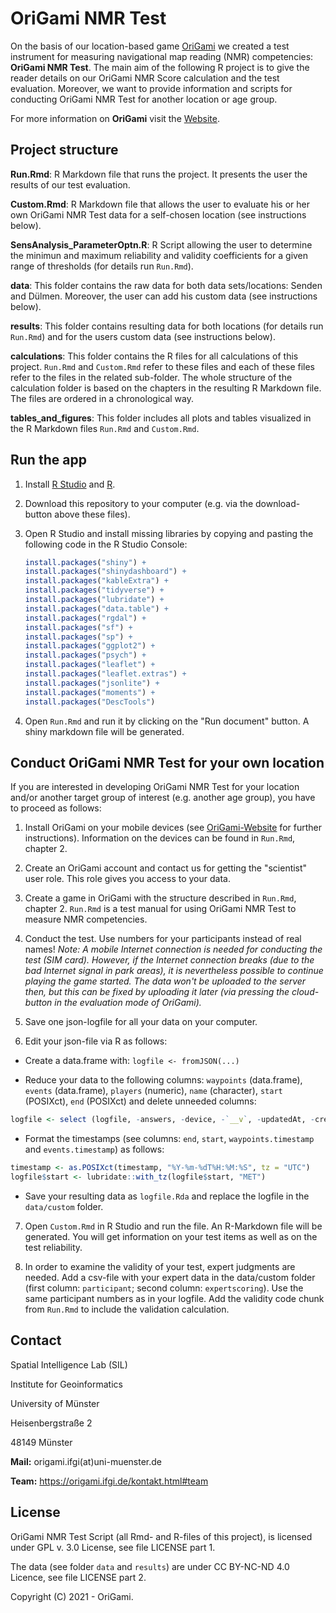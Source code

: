 # OriGami NMR Test

On the basis of our location-based game [OriGami](https://app.origami.ifgi.de) we created a test 
instrument for measuring navigational map reading (NMR) competencies: **OriGami NMR Test**. The main aim of the 
following R project is to give the reader details on our OriGami NMR Score calculation and the test evaluation. Moreover, we want to provide information and scripts for conducting OriGami NMR Test for another location or age group.

For more information on **OriGami** visit the [Website](https://origami.ifgi.de).

## Project structure

**Run.Rmd**: R Markdown file that runs the project. It presents the user the results of our test evaluation.

**Custom.Rmd**: R Markdown file that allows the user to evaluate his or her own OriGami NMR Test data for a self-chosen location (see instructions below).

**SensAnalysis_ParameterOptn.R**: R Script allowing the user to determine the minimun and maximum reliability and validity coefficients
for a given range of thresholds (for details run `Run.Rmd`).

**data**: This folder contains the raw data for both data sets/locations: Senden and Dülmen. Moreover, the user can add his custom data (see instructions below).

**results**: This folder contains resulting data for both locations (for details run `Run.Rmd`) and for the users custom data (see instructions below).

**calculations**: This folder contains the R files for all calculations of this project. `Run.Rmd` and `Custom.Rmd` refer to these files and each of these files refer to the files in the related sub-folder. The whole structure of the calculation folder is based on the chapters in the resulting R Markdown file. The files are ordered in a chronological way.

**tables_and_figures**: This folder includes all plots and tables visualized in the R Markdown files `Run.Rmd` and `Custom.Rmd`.

## Run the app

1. Install [R Studio](https://www.rstudio.com) and [R](https://www.r-project.org).

2. Download this repository to your computer (e.g. via the download-button above these files).

3. Open R Studio and install missing libraries by copying and pasting the following code in the R Studio Console:
   
   ```r
   install.packages("shiny") +
   install.packages("shinydashboard") +
   install.packages("kableExtra") +
   install.packages("tidyverse") +
   install.packages("lubridate") +
   install.packages("data.table") +
   install.packages("rgdal") +
   install.packages("sf") +
   install.packages("sp") +
   install.packages("ggplot2") +
   install.packages("psych") +
   install.packages("leaflet") +
   install.packages("leaflet.extras") +
   install.packages("jsonlite") +
   install.packages("moments") + 
   install.packages("DescTools")
   ```
4. Open `Run.Rmd` and run it by clicking on the "Run document" button. A shiny markdown file will be generated.

## Conduct OriGami NMR Test for your own location

If you are interested in developing OriGami NMR Test for your location and/or another target group of interest (e.g. another age group), you have to proceed as follows:

1. Install OriGami on your mobile devices (see [OriGami-Website](https://origami.ifgi.de) for further instructions). Information on the devices can be found in `Run.Rmd`, chapter 2. 

2. Create an OriGami account and contact us for getting the "scientist" user role. This role gives you access to your data.

3. Create a game in OriGami with the structure described in `Run.Rmd`, chapter 2. `Run.Rmd` is a test manual for using OriGami NMR Test to measure NMR competencies.

4. Conduct the test. Use numbers for your participants instead of real names! _Note: A mobile Internet connection is needed for conducting the test (SIM card). However, if the Internet connection breaks (due to the bad Internet signal in park areas), it is nevertheless possible to continue playing the game started. The data won't be uploaded to the server then, but this can be fixed by uploading it later (via pressing the cloud-button in the evaluation mode of OriGami)._

5. Save one json-logfile for all your data on your computer.

6. Edit your json-file via R as follows:

- Create a data.frame with: `logfile <- fromJSON(...)`

- Reduce your data to the following columns: `waypoints` (data.frame), `events` (data.frame), `players` (numeric), `name` (character), `start` (POSIXct), `end` (POSIXct) and delete unneeded columns:

```r
logfile <- select (logfile, -answers, -device, -`__v`, -updatedAt, -createdAt, -game, -playersCount, -`_id`)
```

- Format the timestamps (see columns: `end`, `start`, `waypoints.timestamp` and `events.timestamp`) as follows:

```r
timestamp <- as.POSIXct(timestamp, "%Y-%m-%dT%H:%M:%S", tz = "UTC")
logfile$start <- lubridate::with_tz(logfile$start, "MET")
```

- Save your resulting data as `logfile.Rda` and replace the logfile in the `data/custom` folder.

7. Open `Custom.Rmd` in R Studio and run the file. An R-Markdown file will be generated. You will get information on your test items as well as on the test reliability.

8. In order to examine the validity of your test, expert judgments are needed. Add a csv-file with your expert data in the data/custom folder (first column: `participant`; second column: `expertscoring`). Use the same participant numbers as in your logfile. Add the validity code chunk from `Run.Rmd` to include the validation calculation.

## Contact

Spatial Intelligence Lab (SIL)

Institute for Geoinformatics

University of Münster

Heisenbergstraße 2

48149 Münster

**Mail:** origami.ifgi(at)uni-muenster.de

**Team:** https://origami.ifgi.de/kontakt.html#team

## License

OriGami NMR Test Script (all Rmd- and R-files of this project), is licensed under GPL v. 3.0 License, see file LICENSE part 1.

The data (see folder `data` and `results`) are under CC BY-NC-ND 4.0 Licence, see file LICENSE part 2.

Copyright (C) 2021 - OriGami.
